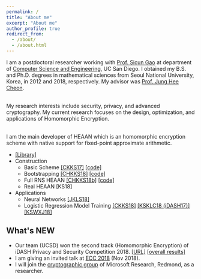 ```yaml
---
permalink: /
title: "About me"
excerpt: "About me"
author_profile: true
redirect_from: 
  - /about/
  - /about.html
---
```


I am a postdoctoral researcher working with [Prof. Sicun Gao](https://scungao.github.io) at department of [Computer Science and Engineering](https://cse.ucsd.edu), UC San Diego. I obtained my B.S. and Ph.D. degrees in mathematical sciences from Seoul National University, Korea, in 2012 and 2018, respectively. My advisor was [Prof. Jung Hee Cheon](http://www.math.snu.ac.kr/~jhcheon/xe2/).

<br> My research interests include security, privacy, and advanced cryptography. My current research focuses on the design, optimization, and applications of Homomorphic Encryption.

<br> I am the main developer of HEAAN which is an homomorphic encryption scheme with native support for fixed-point approximate arithmetic.
  * [[Library]](https://github.com/snucrypto/HEAAN)
  * Construction
    * Basic Scheme [[CKKS17]](https://yongsoosong.github.io/files/papers/HEAAN.pdf) [[code]](https://github.com/kimandrik/HEAAN)
    * Bootstrapping [[CHKKS18]](https://yongsoosong.github.io/files/papers/HEAAN_boot.pdf) [[code]](https://github.com/kimandrik/HEAANBOOT)
    * Full RNS HEAAN [[CHKKS18b]](https://yongsoosong.github.io/files/papers/RNS.pdf) [[code]](https://github.com/HanKyoohyung/FullRNS-HEAAN)
    * Real HEAAN [KS18]
  * Applications
    * Neural Networks [[JKLS18]](https://yongsoosong.github.io/files/papers/matrix.pdf)
    * Logistic Regression Model Training [[CKKS18]](https://yongsoosong.github.io/files/papers/ensemble.pdf) [[KSKLC18 (iDASH17)]](https://yongsoosong.github.io/files/papers/idash17.pdf) [[KSWXJ18]](https://yongsoosong.github.io/files/papers/HELR.pdf)

## What's NEW
  * Our team (UCSD) won the second track (Homomorphic Encryption) of iDASH Privacy and Security Competition 2018. [[URL]](http://www.humangenomeprivacy.org/2018/) [[overall results]](https://yongsoosong.github.io/images/idash18_track2.jpg)
  * I am giving an invited talk at [ECC 2018](https://cy2sec.comm.eng.osaka-u.ac.jp/ecc2018/index.html) (Nov 2018).
  * I will join the [cryptographic group](https://www.microsoft.com/en-us/research/group/cryptography-research/) of Microsoft Research, Redmond, as a researcher.
